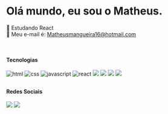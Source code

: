 # Olá mundo, eu sou o Matheus.

📗 Estudando React <br>
📩 Meu e-mail é: Matheusmangueira16@hotmail.com


  
  <div style="display: inline_block"><br>
      <h4> Tecnologias </h4>
  <img src="https://img.shields.io/badge/HTML5-E34F26?style=for-the-badge&logo=html5&logoColor=white" alt="html">
  <img src="https://img.shields.io/badge/CSS3-1572B6?style=for-the-badge&logo=css3&logoColor=white" alt="css">
  <img src="https://img.shields.io/badge/JavaScript-F7DF1E?style=for-the-badge&logo=javascript&logoColor=black" alt="javascript">
  <img src="https://img.shields.io/badge/React-20232A?style=for-the-badge&logo=react&logoColor=61DAFB" alt="react">  
  <img src="https://img.shields.io/badge/TypeScript-007ACC?style=for-the-badge&logo=typescript&logoColor=white">
  <img src="https://img.shields.io/badge/Node.js-43853D?style=for-the-badge&logo=node.js&logoColor=white">
  <img src="https://img.shields.io/badge/MongoDB-4EA94B?style=for-the-badge&logo=mongodb&logoColor=white">
  <img src= "https://camo.githubusercontent.com/8855980a487f9e31426fbfc2cbbfdda5aa3b7f1d390e262e652e639e911b3d87/68747470733a2f2f696d672e736869656c64732e696f2f62616467652f6e6573746a732d2532334530323334452e7376673f7374796c653d666f722d7468652d6261646765266c6f676f3d6e6573746a73266c6f676f436f6c6f723d7768697465">
  
<!--   <img src="https://img.shields.io/badge/MySQL-00000F?style=for-the-badge&logo=mysql&logoColor=white" alt="mysql">
  <img src="https://img.shields.io/badge/Ubuntu-E95420?style=for-the-badge&logo=ubuntu&logoColor=white" alt="ubunto"> -->

  
 
</div>
  
  ##
  <div> 
  <h4>Redes Sociais</h4>
<!--   <a href="https://www.youtube.com/channel/UC3D3Ju7eBlLQ4Oy9x7v8uFA" target="_blank"><img src="https://img.shields.io/badge/YouTube-FF0000?style=for-the-badge&logo=youtube&logoColor=white" target="_blank"></a> -->
  
  <a href="https://www.instagram.com/math.dev_/" target="_blank"><img src="https://img.shields.io/badge/-Instagram-%23E4405F?style=for-the-badge&logo=instagram&logoColor=white" target="_blank"></a>
  <a href="https://www.linkedin.com/in/matheus-mangueira-504130230/" target="_blank"><img src="https://img.shields.io/badge/-LinkedIn-%230077B5?style=for-the-badge&logo=linkedin&logoColor=white" target="_blank"></a>  
</div>
